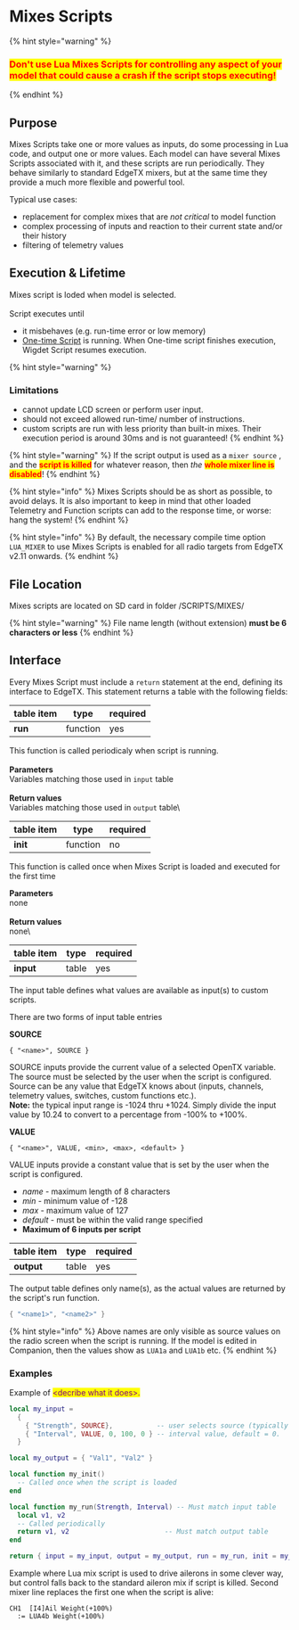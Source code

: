 # Mixes Scripts

{% hint style="warning" %}
### <mark style="color:red;">Don't use Lua Mixes Scripts for controlling any aspect of your model that could cause a crash if the script stops executing!</mark>
{% endhint %}

## Purpose

Mixes Scripts take one or more values as inputs, do some processing in Lua code, and output one or more values. Each model can have several Mixes Scripts associated with it, and these scripts are run periodically. They behave similarly to standard EdgeTX mixers, but at the same time they provide a much more flexible and powerful tool.&#x20;

Typical use cases:

* replacement for complex mixes that are _not critical_ to model function
* complex processing of inputs and reaction to their current state and/or their history
* filtering of telemetry values

## Execution & Lifetime

Mixes script is loded when model is selected.\
\
Script executes until

* it misbehaves (e.g. run-time error or low memory)
* [One-time Script](one-time-scripts.md) is running. When One-time script finishes execution, Wigdet Script resumes execution.

{% hint style="warning" %}
### Limitations

* cannot update LCD screen or perform user input.
* should not exceed allowed run-time/ number of instructions.
* custom scripts are run with less priority than built-in mixes. Their execution period is around 30ms and is not guaranteed!
{% endhint %}

{% hint style="warning" %}
If the script output is used as a `mixer source` , and the <mark style="color:red;">**script is killed**</mark> for whatever reason, then _the_ <mark style="color:red;">**whole mixer line is disabled**</mark>!&#x20;
{% endhint %}

{% hint style="info" %}
Mixes Scripts should be as short as possible, to avoid delays. It is also important to keep in mind that other loaded Telemetry and Function scripts can add to the response time, or worse: hang the system!
{% endhint %}

{% hint style="info" %}
By default, the necessary compile time option `LUA_MIXER` to use Mixes Scripts is enabled for all radio targets from EdgeTX v2.11 onwards.
{% endhint %}



## File Location

Mixes scripts are located on SD card in folder /SCRIPTS/MIXES/

{% hint style="warning" %}
File name length (without extension) **must be 6 characters or less**
{% endhint %}



## Interface

Every Mixes Script must include a `return` statement at the end, defining its interface to EdgeTX. This statement returns a table with the following fields:

| table item | type     | required |
| ---------- | -------- | -------- |
| **run**    | function | yes      |

This function is called periodicaly when script is running. \
\
**Parameters** \
Variables matching those used in `input` table\
\
**Return values**\
Variables matching those used in `output` table\


| table item | type     | required |
| ---------- | -------- | -------- |
| **init**   | function | no       |

This function is called once when Mixes Script is loaded and executed for the first time

**Parameters**\
none\
\
**Return values**\
none\


| table item | type  | required |
| ---------- | ----- | -------- |
| **input**  | table | yes      |

The input table defines what values are available as input(s) to custom scripts.&#x20;

There are two forms of input table entries

**SOURCE**

```
{ "<name>", SOURCE }
```

SOURCE inputs provide the current value of a selected OpenTX variable. The source must be selected by the user when the script is configured. Source can be any value that EdgeTX knows about (inputs, channels, telemetry values, switches, custom functions etc.).\
**Note:** the typical input range is -1024 thru +1024. Simply divide the input value by 10.24 to convert to a percentage from -100% to +100%.

**VALUE**

```
{ "<name>", VALUE, <min>, <max>, <default> }
```

VALUE inputs provide a constant value that is set by the user when the script is configured.

* _name_ - maximum length of 8 characters
* _min_ - minimum value of -128
* _max_ - maximum value of 127
* _default_ - must be within the valid range specified
* **Maximum of 6 inputs per script**



| table item | type  | required |
| ---------- | ----- | -------- |
| **output** | table | yes      |

The output table defines only name(s), as the actual values are returned by the script's run function.

```lua
{ "<name1>", "<name2>" }
```

{% hint style="info" %}
Above names are only visible as source values on the radio screen when the script is running. If the model is edited in Companion, then the values show as `LUA1a` and `LUA1b` etc.
{% endhint %}



### Examples

Example of <mark style="color:purple;">\<decribe what it does>.</mark>

```lua
local my_input =
  {
    { "Strength", SOURCE},           -- user selects source (typically slider or knob)
    { "Interval", VALUE, 0, 100, 0 } -- interval value, default = 0.
  }

local my_output = { "Val1", "Val2" }

local function my_init()
  -- Called once when the script is loaded
end

local function my_run(Strength, Interval) -- Must match input table
  local v1, v2
  -- Called periodically
  return v1, v2                        -- Must match output table
end

return { input = my_input, output = my_output, run = my_run, init = my_init }
```

Example where Lua mix script is used to drive ailerons in some clever way, but control falls back to the standard aileron mix if script is killed. Second mixer line replaces the first one when the script is alive:

```
CH1  [I4]Ail Weight(+100%)
  := LUA4b Weight(+100%)
```
